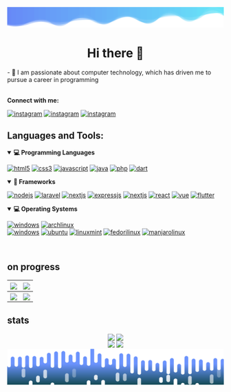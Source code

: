<div align='center'>
  <img src='wave1.svg'>
</div>

<h1 align='center'>Hi there 👋</h1>
- 💬 I am passionate about computer technology, which has driven me to pursue a career in programming
<br>
<br>

<b align='left'>Connect with me:</b>
<div align='left'>
  <a href='https://www.instagram.com/rippaiii_/' target="_blank" title="" rel="noreferrer"><img src='https://img.icons8.com/?size=100&id=Xy10Jcu1L2Su&format=png&color=000000' alt="instagram" width="40" height="40"></a>
  <a href='https://www.youtube.com/channel/UCRTMrabJqWxAMSHsahxHZ_w' target="_blank" title="" rel="noreferrer"><img src='https://img.icons8.com/?size=100&id=19318&format=png&color=000000' alt="instagram" width="40" height="40"></a>
  <a href='https://discord.com/users/547716155973042176' target="_blank" title="" rel="noreferrer"><img src='https://img.icons8.com/?size=100&id=30998&format=png&color=000000' alt="instagram" width="40" height="40"></a>  
</div>

<h2 align='left'>Languages and Tools:</h2>
<div align='left'>
  <!-- langs -->
<!--   <h3>Languages</h3> -->
  <!-- <details open>
    <summary><b>💻 Hardware & Device</b></summary>
    <p align="left">
    </p>
  </details> -->

  <details open>
    <summary><b>💻 Programming Languages</b></summary>
    <p align="left">
      <a href="https://www.w3.org/html/" target="_blank" title="" rel="noreferrer"><img src="https://img.shields.io/badge/html5-%23E34F26.svg?style=for-the-badge&logo=html5&logoColor=white" alt="html5" /></a>
      <a href="https://www.w3schools.com/css/" target="_blank" title="" rel="noreferrer"><img src="https://img.shields.io/badge/css3-%231572B6.svg?style=for-the-badge&logo=css3&logoColor=white" alt="css3" /></a>
      <a href="https://developer.mozilla.org/en-US/docs/Web/JavaScript" target="_blank" title="" rel="noreferrer"><img src="https://img.shields.io/badge/javascript-%23323330.svg?style=for-the-badge&logo=javascript&logoColor=%23F7DF1E" alt="javascript" /></a>
      <a href="https://www.java.com" target="_blank" title="" rel="noreferrer"><img src="https://img.shields.io/badge/java-%23FF0000.svg?style=for-the-badge&logoColor=white" alt="java" /></a>
      <a href="https://www.php.net" target="_blank" title="" rel="noreferrer"><img src="https://img.shields.io/badge/php-%23777BB4.svg?style=for-the-badge&logo=php&logoColor=white" alt="php" /></a>
      <a href="https://dart.dev/" target="_blank" title="" rel="noreferrer"><img src="https://img.shields.io/badge/dart-%230175C2.svg?style=for-the-badge&logo=dart&logoColor=white" alt="dart" /></a>
    </p>
  </details>
  <!-- frameworks -->
  <details open>
    <summary><b>🧰 Frameworks</b></summary>
    <p align="left">
      <a href="https://nodejs.org" target="_blank" title="" rel="noreferrer"><img src="https://img.shields.io/badge/node.js-6DA55F?style=for-the-badge&logo=node.js&logoColor=white" alt="nodejs" /></a>
      <a href="https://laravel.com/" target="_blank" title="" rel="noreferrer"><img src="https://img.shields.io/badge/laravel-%23FF2D20.svg?style=for-the-badge&logo=laravel&logoColor=white" alt="laravel" /></a>
      <a href="https://nestjs.com/" target="_blank" title="" rel="noreferrer"><img src="https://img.shields.io/badge/nestjs-%23E0234E.svg?style=for-the-badge&logo=nestjs&logoColor=white" alt="nextjs" /></a>
      <a href="https://expressjs.com/" target="_blank" title="" rel="noreferrer"><img src="https://img.shields.io/badge/express.js-%23000000.svg?style=for-the-badge&logo=express&logoColor=white" alt="expressjs"></a>
      <a href="https://nextjs.org/" target="_blank" title="" rel="noreferrer"><img src="https://img.shields.io/badge/Next-black?style=for-the-badge&logo=next.js&logoColor=white" alt="nextjs" /></a>
      <a href="https://react.dev/" target="_blank" title="" rel="noreferrer"><img src="https://img.shields.io/badge/react-%2320232a.svg?style=for-the-badge&logo=react&logoColor=%2361DAFB" alt="react" /></a>
      <a href="https://vuejs.org/" target="_blank" title="" rel="noreferrer"><img src="https://img.shields.io/badge/vuejs-%2335495e.svg?style=for-the-badge&logo=vuedotjs&logoColor=%234FC08D" alt="vue" /></a>
      <a href="https://flutter.dev/" target="_blank" title="" rel="noreferrer"><img src="https://img.shields.io/badge/Flutter-%2302569B.svg?style=for-the-badge&logo=Flutter&logoColor=white" alt="flutter" /></a>
    </p>
  </details>
   <!-- os -->
   <details open>
     <summary><b>💻 Operating Systems <a href="#" title="the operating system that I am currently using and that I have been using for at least 1 month"><img src="https://img.icons8.com/?size=100&id=59817&format=png&color=000000" width="12" height="12"></a></b></summary>
      <p align="left">
        <a href="https://www.microsoft.com/en-us/windows?r=1" target="_blank" title="" rel="noreferrer"><img src="https://img.shields.io/badge/Windows%2010-0078D6?style=for-the-badge&logo=windows&logoColor=white" alt="windows" /></a>
        <a href="https://archlinux.org/" target="_blank" title="" rel="noreferrer"><img src="https://img.shields.io/badge/Arch%20Linux-1793D1?logo=arch-linux&logoColor=fff&style=for-the-badge" alt="archlinux" /></a>
        <br>
        <a href="https://www.microsoft.com/en-us/windows?r=1" target="_blank" title="" rel="noreferrer"><img src="https://img.shields.io/badge/Windows%2011-0078D6?style=for-the-badge&logo=windows&logoColor=white" alt="windows" /></a>
        <a href="https://ubuntu.com/" target="_blank" title="" rel="noreferrer"><img src="https://img.shields.io/badge/Ubuntu-E95420?style=for-the-badge&logo=ubuntu&logoColor=white" alt="ubuntu" /></a>
        <a href="https://linuxmint.com/" target="_blank" title="" rel="noreferrer"><img src="https://img.shields.io/badge/Linux%20Mint-87CF3E?style=for-the-badge&logo=Linux%20Mint&logoColor=white" alt="linuxmint" /></a>
        <a href="https://fedoraproject.org/" target="_blank" title="" rel="noreferrer"><img src="https://img.shields.io/badge/Fedora-294172?style=for-the-badge&logo=fedora&logoColor=white" alt="fedorilinux" /></a>
        <a href="https://manjaro.org/" target="_blank" title="" rel="noreferrer"><img src="https://img.shields.io/badge/Manjaro-35BF5C?style=for-the-badge&logo=Manjaro&logoColor=white" alt="manjarolinux" /></a>
      </p>
   </details>
</div>
<br>

<h2 align='left'>on progress</h2>

| <a href='https://github.com/RIFAI1010/ThisMading' target="_blank" title="" rel="noreferrer"><img align="center" src='https://github-readme-stats.vercel.app/api/pin/?username=rifai1010&repo=thismading&theme=algolia' height='160'></a>           | <a href='https://github.com/RIFAI1010/cashier_mobile' target="_blank" title="" rel="noreferrer"><img align="center" src='https://github-readme-stats.vercel.app/api/pin/?username=rifai1010&repo=cashier_mobile&theme=algolia' height='160'></a>   |
| -------------------------------------------------------------------------------------------------------------------------------------------------------------------------------------------------------------------------------------------------- | -------------------------------------------------------------------------------------------------------------------------------------------------------------------------------------------------------------------------------------------------- |
| <a href='https://github.com/RIFAI1010/cashier-express' target="_blank" title="" rel="noreferrer"><img align="center" src='https://github-readme-stats.vercel.app/api/pin/?username=rifai1010&repo=cashier-express&theme=algolia' height='160'></a> | <a href='https://github.com/RIFAI1010/cashier-laravel' target="_blank" title="" rel="noreferrer"><img align="center" src='https://github-readme-stats.vercel.app/api/pin/?username=rifai1010&repo=cashier-laravel&theme=algolia' height='160'></a> |

<h2 align='left'>stats</h2>
<div align='center'>
  <a href='https://github.com/RIFAI1010/perpustakaan-web' target="_blank" title="" rel="noreferrer"><img align="center" src='https://github-readme-stats.vercel.app/api/pin/?username=rifai1010&repo=perpustakaan-web&show_icons=true&title_color=fff&icon_color=00AEFF&text_color=9f9f9f&bg_color=1A1C1F&hide_border=true' height='160'></a>
  <a href='https://discord.com/users/547716155973042176' target="_blank" title="" rel="noreferrer"><img align="center" src='https://lanyard.cnrad.dev/api/547716155973042176' height='160'></a><br>
  <img src='https://github-readme-stats.vercel.app/api?username=rifai1010&show_icons=true&hide=stars&title_color=fff&icon_color=00AEFF&text_color=9f9f9f&bg_color=1A1C1F&hide_border=true' height='170'>
  <img src='https://github-readme-stats.vercel.app/api/top-langs/?username=rifai1010&layout=compact&title_color=fff&icon_color=00AEFF&text_color=9f9f9f&bg_color=1A1C1F&hide_border=true' height='170'><br>
  <img src='wave2.svg'>
</div>